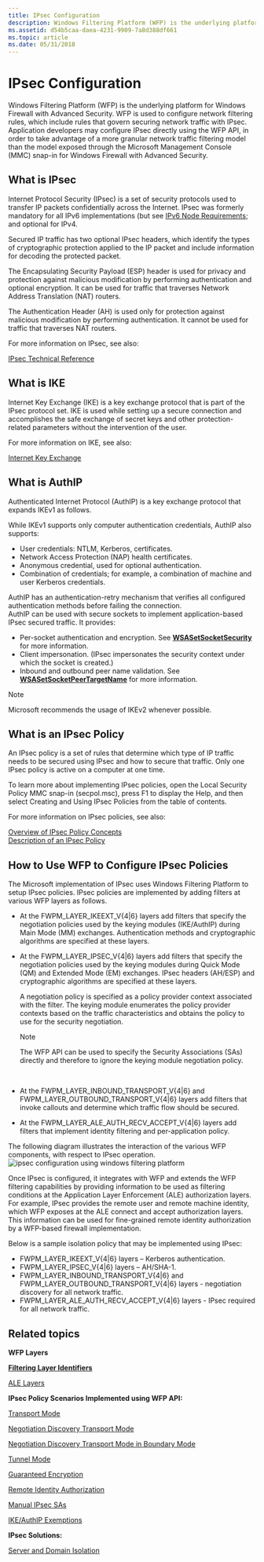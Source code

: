 ```yaml
---
title: IPsec Configuration
description: Windows Filtering Platform (WFP) is the underlying platform for Windows Firewall with Advanced Security.
ms.assetid: d54b5caa-daea-4231-9909-7a8d388df661
ms.topic: article
ms.date: 05/31/2018
---
```


# IPsec Configuration

Windows Filtering Platform (WFP) is the underlying platform for Windows Firewall with Advanced Security. WFP is used to configure network filtering rules, which include rules that govern securing network traffic with IPsec. Application developers may configure IPsec directly using the WFP API, in order to take advantage of a more granular network traffic filtering model than the model exposed through the Microsoft Management Console (MMC) snap-in for Windows Firewall with Advanced Security.

## What is IPsec

Internet Protocol Security (IPsec) is a set of security protocols used to transfer IP packets confidentially across the Internet. IPsec was formerly mandatory for all IPv6 implementations (but see [IPv6 Node Requirements](https://www.rfc-editor.org/rfc/rfc6434.txt); and optional for IPv4.

Secured IP traffic has two optional IPsec headers, which identify the types of cryptographic protection applied to the IP packet and include information for decoding the protected packet.

The Encapsulating Security Payload (ESP) header is used for privacy and protection against malicious modification by performing authentication and optional encryption. It can be used for traffic that traverses Network Address Translation (NAT) routers.

The Authentication Header (AH) is used only for protection against malicious modification by performing authentication. It cannot be used for traffic that traverses NAT routers.

For more information on IPsec, see also:

<dl>

[IPsec Technical Reference](/previous-versions/windows/it-pro/windows-server-2003/cc740240(v=ws.10))  
</dl>

## What is IKE

Internet Key Exchange (IKE) is a key exchange protocol that is part of the IPsec protocol set. IKE is used while setting up a secure connection and accomplishes the safe exchange of secret keys and other protection-related parameters without the intervention of the user.

For more information on IKE, see also:

<dl>

[Internet Key Exchange](/previous-versions/windows/it-pro/windows-server-2003/cc784994(v=ws.10))  
</dl>

## What is AuthIP

Authenticated Internet Protocol (AuthIP) is a key exchange protocol that expands IKEv1 as follows.

<dl> While IKEv1 supports only computer authentication credentials, AuthIP also supports:

-   User credentials: NTLM, Kerberos, certificates.
-   Network Access Protection (NAP) health certificates.
-   Anonymous credential, used for optional authentication.
-   Combination of credentials; for example, a combination of machine and user Kerberos credentials.

  
AuthIP has an authentication-retry mechanism that verifies all configured authentication methods before failing the connection.  
AuthIP can be used with secure sockets to implement application-based IPsec secured traffic. It provides:

-   Per-socket authentication and encryption. See [**WSASetSocketSecurity**](/windows/desktop/api/ws2tcpip/nf-ws2tcpip-wsasetsocketsecurity) for more information.
-   Client impersonation. (IPsec impersonates the security context under which the socket is created.)
-   Inbound and outbound peer name validation. See [**WSASetSocketPeerTargetName**](/windows/desktop/api/ws2tcpip/nf-ws2tcpip-wsasetsocketpeertargetname) for more information.

> [!NOTE]
> Microsoft recommends the usage of IKEv2 whenever possible.

</dl>

## What is an IPsec Policy

An IPsec policy is a set of rules that determine which type of IP traffic needs to be secured using IPsec and how to secure that traffic. Only one IPsec policy is active on a computer at one time.

To learn more about implementing IPsec policies, open the Local Security Policy MMC snap-in (secpol.msc), press F1 to display the Help, and then select Creating and Using IPsec Policies from the table of contents.

For more information on IPsec policies, see also:

<dl>

[Overview of IPsec Policy Concepts](/previous-versions/windows/it-pro/windows-server-2003/cc776080(v=ws.10))  
[Description of an IPsec Policy](/previous-versions/windows/it-pro/windows-server-2003/cc781593(v=ws.10))  
</dl>

## How to Use WFP to Configure IPsec Policies

The Microsoft implementation of IPsec uses Windows Filtering Platform to setup IPsec policies. IPsec policies are implemented by adding filters at various WFP layers as follows.

-   At the FWPM\_LAYER\_IKEEXT\_V{4\|6} layers add filters that specify the negotiation policies used by the keying modules (IKE/AuthIP) during Main Mode (MM) exchanges. Authentication methods and cryptographic algorithms are specified at these layers.
-   At the FWPM\_LAYER\_IPSEC\_V{4\|6} layers add filters that specify the negotiation policies used by the keying modules during Quick Mode (QM) and Extended Mode (EM) exchanges. IPsec headers (AH/ESP) and cryptographic algorithms are specified at these layers.

    A negotiation policy is specified as a policy provider context associated with the filter. The keying module enumerates the policy provider contexts based on the traffic characteristics and obtains the policy to use for the security negotiation.

    > [!Note]  
    > The WFP API can be used to specify the Security Associations (SAs) directly and therefore to ignore the keying module negotiation policy.

     

-   At the FWPM\_LAYER\_INBOUND\_TRANSPORT\_V{4\|6} and FWPM\_LAYER\_OUTBOUND\_TRANSPORT\_V{4\|6} layers add filters that invoke callouts and determine which traffic flow should be secured.
-   At the FWPM\_LAYER\_ALE\_AUTH\_RECV\_ACCEPT\_V{4\|6} layers add filters that implement identity filtering and per-application policy.

The following diagram illustrates the interaction of the various WFP components, with respect to IPsec operation.![ipsec configuration using windows filtering platform](images/ipsec-configuration.jpg)

Once IPsec is configured, it integrates with WFP and extends the WFP filtering capabilities by providing information to be used as filtering conditions at the Application Layer Enforcement (ALE) authorization layers. For example, IPsec provides the remote user and remote machine identity, which WFP exposes at the ALE connect and accept authorization layers. This information can be used for fine-grained remote identity authorization by a WFP-based firewall implementation.

Below is a sample isolation policy that may be implemented using IPsec:

-   FWPM\_LAYER\_IKEEXT\_V{4\|6} layers – Kerberos authentication.
-   FWPM\_LAYER\_IPSEC\_V{4\|6} layers – AH/SHA-1.
-   FWPM\_LAYER\_INBOUND\_TRANSPORT\_V{4\|6} and FWPM\_LAYER\_OUTBOUND\_TRANSPORT\_V{4\|6} layers - negotiation discovery for all network traffic.
-   FWPM\_LAYER\_ALE\_AUTH\_RECV\_ACCEPT\_V{4\|6} layers - IPsec required for all network traffic.

## Related topics

<dl> <dt>

**WFP Layers**
</dt> <dt>

[**Filtering Layer Identifiers**](management-filtering-layer-identifiers-.md)
</dt> <dt>

[ALE Layers](ale-layers.md)
</dt> <dt>

**IPsec Policy Scenarios Implemented using WFP API:**
</dt> <dt>

[Transport Mode](regular-transport-mode.md)
</dt> <dt>

[Negotiation Discovery Transport Mode](negotiation-discovery-transport-mode.md)
</dt> <dt>

[Negotiation Discovery Transport Mode in Boundary Mode](negotiation-discovery-transport-mode-in-boundary-mode.md)
</dt> <dt>

[Tunnel Mode](tunnel-mode.md)
</dt> <dt>

[Guaranteed Encryption](guaranteed-encryption.md)
</dt> <dt>

[Remote Identity Authorization](remote-identity-authorization.md)
</dt> <dt>

[Manual IPsec SAs](manual-ipsec-sas.md)
</dt> <dt>

[IKE/AuthIP Exemptions](ike-exemptions.md)
</dt> <dt>

**IPsec Solutions:**
</dt> <dt>

[Server and Domain Isolation](/previous-versions/windows/it-pro/windows-server-2003/cc776080(v=ws.10))
</dt> </dl>

 

 
